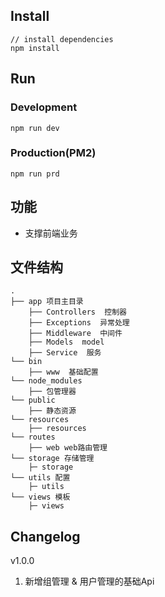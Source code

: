 ## Install
```bush
// install dependencies
npm install
```
## Run
### Development
```bush
npm run dev
```
### Production(PM2)
```bush
npm run prd
```

## 功能

- 支撑前端业务

## 文件结构
```shell
.
├── app 项目主目录
    ├── Controllers  控制器
    ├── Exceptions  异常处理
    ├── Middleware  中间件
    ├── Models  model
    ├── Service  服务
└── bin
    ├── www  基础配置
└── node_modules
    ├── 包管理器
└── public
    ├── 静态资源
└── resources
    ├── resources
└── routes
    ├── web web路由管理
└── storage 存储管理
    ├─ storage
└── utils 配置
    ├─ utils
└── views 模板
    ├─ views
```

## Changelog

v1.0.0

1. 新增组管理 & 用户管理的基础Api







